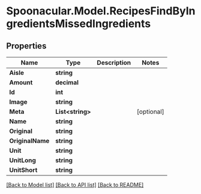 # Spoonacular.Model.RecipesFindByIngredientsMissedIngredients

## Properties

Name | Type | Description | Notes
------------ | ------------- | ------------- | -------------
**Aisle** | **string** |  | 
**Amount** | **decimal** |  | 
**Id** | **int** |  | 
**Image** | **string** |  | 
**Meta** | **List&lt;string&gt;** |  | [optional] 
**Name** | **string** |  | 
**Original** | **string** |  | 
**OriginalName** | **string** |  | 
**Unit** | **string** |  | 
**UnitLong** | **string** |  | 
**UnitShort** | **string** |  | 

[[Back to Model list]](../README.md#documentation-for-models) [[Back to API list]](../README.md#documentation-for-api-endpoints) [[Back to README]](../README.md)

